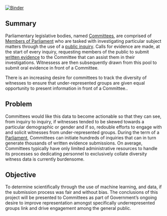 [![Binder](http://mybinder.org/badge.svg)](https://mybinder.org/v2/gh/aebirim/notebooks/master)

## **Summary**

Parliamentary legislative bodies, named [Committees](https://en.wikipedia.org/wiki/Parliamentary_Committees_of_the_United_Kingdom), are comprised of [Members of Parliament](https://en.wikipedia.org/wiki/Member_of_parliament) who are tasked with investigating particular subject matters through the use of a [public inquiry](https://en.wikipedia.org/wiki/Public_inquiry). Calls for evidence are made, at the start of every inquiry, requesting members of the public to submit [written evidence](http://www.parliament.uk/documents/commons-committees/Health/CQCwrittenev01-05.pdf) to the Committee that can assist them in their investigations. Witnessess are then subsequently drawn from this pool to submit oral evidence in front of a Committee.

There is an increasing desire for committees to track the diversity of witnesses to ensure that under-represented groups are given equal opportunity to present information in front of a Committee..

## **Problem**

Committees would like this data to become actionable so that they can see, from inquiry to inquiry, if witnesses tended to be skewed towards a particular demographic or gender and if so, redouble efforts to engage with and solicit witnesses from under-represented groups. During the term of a [Parliament](https://en.wikipedia.org/wiki/Parliament_of_the_United_Kingdom), Committees can initiate hundreds of inquiries that can in turn generate thousands of written evidence submissions. On average, Committees typically have only limited administrative resources to handle its processes so dedicating personnel to exclusively collate diversity witness data is currently burdensome.

## **Objective**

To determine scientifically through the use of machine learning, and data, if the submission process was fair and without bias. The conclusions of this project will be presented to Committees as part of Government’s ongoing desire to improve representation amongst specifically underrepresented groups link and drive engagement among the general public.
